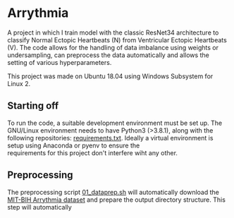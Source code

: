 # Arrythmia

A project in which I train model with the classic ResNet34 architecture to classify Normal Ectopic Heartbeats (N) from Ventricular Ectopic Heartbeats (V).
The code allows for the handling of data imbalance using weights or undersampling, can preprocess the data automatically and allows the setting of various
hyperparameters.

This project was made on Ubuntu 18.04 using Windows Subsystem for Linux 2.

## Starting off

To run the code, a suitable development environment must be set up. The GNU/Linux environment needs to have Python3 (>3.8.1), along with the following repositories:
[requirements.txt](https://github.com/Marmzy/Arrythmia/blob/main/requirements.txt). Ideally a virtual environment is setup using Anaconda or pyenv to ensure the\
requirements for this project don't interfere wiht any other.

## Preprocessing

The preprocessing script [01_dataprep.sh](https://github.com/Marmzy/Arrythmia/blob/main/scripts/01_dataprep.sh) will automatically download the [MIT-BIH Arrythmia
dataset](https://www.physionet.org/content/mitdb/1.0.0/) and prepare the output directory structure. This step will automatically 
